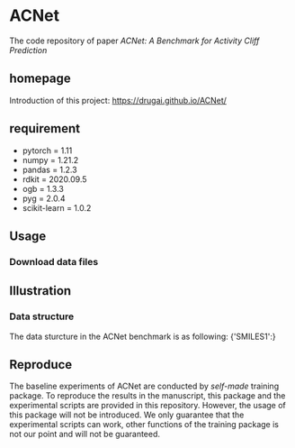 # ACNet

The code repository of paper *ACNet: A Benchmark for Activity Cliff Prediction*


## homepage
Introduction of this project: https://drugai.github.io/ACNet/


## requirement
- pytorch = 1.11
- numpy = 1.21.2
- pandas = 1.2.3
- rdkit = 2020.09.5
- ogb = 1.3.3
- pyg = 2.0.4
- scikit-learn = 1.0.2


## Usage
### Download data files




## Illustration

### Data structure
The data sturcture in the ACNet benchmark is as following:
{'SMILES1':}


## Reproduce

The baseline experiments of ACNet are conducted by *self-made* training package.
To reproduce the results in the manuscript, this package and the experimental scripts are provided in this repository.
However, the usage of this package will not be introduced.
We only guarantee that the experimental scripts can work, other functions of the training package is not our point and will not be guaranteed.
